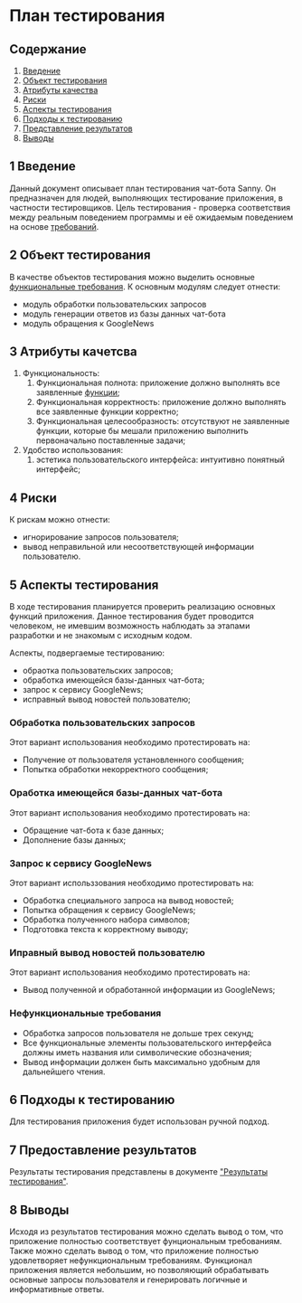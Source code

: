 # План тестирования

## Содержание
1. [Введение](#introduction)
2. [Объект тестирования](#items)
3. [Атрибуты качества](#quality)
4. [Риски](#risks)
5. [Аспекты тестирования](#features)
6. [Подходы к тестированию](#approach)
7. [Представление результатов](#pass)
8. [Выводы](#conclusion)

## 1 Введение <a name = "#introduction"></a>

Данный документ описывает план тестирования чат-бота Sanny. Он предназначен для людей, выполняющих тестирование приложения, в частности тестировщиков. Цель тестирования - проверка соответствия между реальным поведением программы и её ожидаемым поведением на основе [требований](https://github.com/alkaptur19/3TPO_project/blob/master/Documentation/SRS.md).

## 2 Объект тестирования <a name = "#items"></a>

В качестве объектов тестирования можно выделить основные [функциональные требования](https://github.com/alkaptur19/3TPO_project/blob/master/Documentation/SRS.md). К основным модулям следует отнести:
* модуль обработки пользовательских запросов
* модуль генерации ответов из базы данных чат-бота
* модуль обращения к GoogleNews

## 3 Атрибуты качетсва <a name = "#quality"></a>

1. Функциональность:
   1. Функциональная полнота: приложение должно выполнять все заявленные [функции](https://github.com/alkaptur19/3TPO_project/blob/master/Documentation/SRS.md);
   2. Функциональная корректность: приложение должно выполнять все заявленные функции корректно;
   3. Функциональная целесообразность: отсутствуют не заявленные функции, которые бы мешали приложению выполнить первоначально поставленные задачи;
2. Удобство использования:
   1. эстетика пользовательского интерфейса: интуитивно понятный интерфейс;

## 4 Риски <a name = "#risks"></a>

К рискам можно отнести:
* игнорирование запросов пользователя;
* вывод неправильной или несоответствующей информации пользователю.

## 5 Аспекты тестирования <a name = "#approach"></a>

В ходе тестирования планируется проверить реализацию основных функций приложения. Данное тестирования будет проводится человеком, не имевшим возможность наблюдать за этапами разработки и не знакомым с исходным кодом.

Аспекты, подвергаемые тестированию:
* обраотка пользовательских запросов;
* обработка имеющейся базы-данных чат-бота;
* запрос к сервису GoogleNews;
* исправный вывод новостей пользователю;

### Обработка пользовательских запросов
Этот вариант использования необходимо протестировать на:
* Получение от пользователя установленного сообщения;
* Попытка обработки некорректного сообщения;

### Оработка имеющейся базы-данных чат-бота
Этот вариант использования необходимо протестировать на:
* Обращение чат-бота к базе данных;
* Дополнение базы данных;

### Запрос к сервису GoogleNews
Этот вариант использзования необходимо протестировать на:
* Обработка специального запроса на вывод новостей;
* Попытка обращения к сервису GoogleNews;
* Обработка полученного набора символов;
* Подготовка текста к корректному выводу;

### Иправный вывод новостей пользователю
Этот вариант использования необходимо протестировать на:
* Вывод полученной и обработанной информации из GoogleNews;

### Нефункциональные требования
* Обработка запросов пользователя не дольше трех секунд;
* Все функциональные элементы пользовательского интерфейса должны иметь названия или символические обозначения;
* Вывод информации должен быть максимально удобным для дальнейшего чтения.

## 6 Подходы к тестированию <a name = "approach"></a>

Для тестирования приложения будет использован ручной подход.

## 7 Предоставление результатов <a name = "pass"></a>

Результаты тестирования представлены в документе ["Результаты тестирования"](./Testing_results.md).

## 8 Выводы <a name = "conclusion"></a>

Исходя из результатов тестирования можно сделать вывод о том, что приложение полностью соответствует фунциональным требованиям. Также можно сделать вывод о том, что приложение полностью удовлетворяет нефункциональным требованиям. Функционал приложения является небольшим, но позволяющий обрабатывать основные запросы пользователя и генерировать логичные и информативные ответы.
